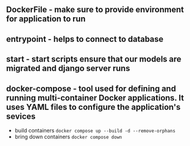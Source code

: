 ## DockerFile - make sure to provide environment for application to run
## entrypoint - helps to connect to database
## start - start scripts ensure that our models are migrated and django server runs
## docker-compose - tool used for defining and running multi-container Docker applications. It uses YAML files to configure the application's sevices

- build containers
```docker compose up --build -d --remove-orphans```
- bring down containers
```docker compose down```